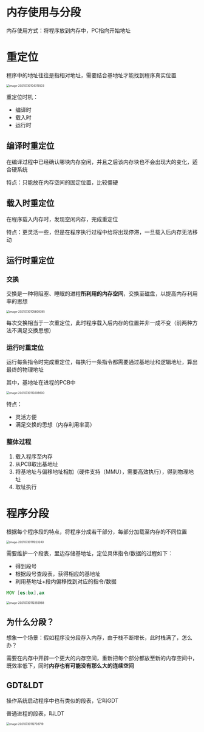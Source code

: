 # 内存使用与分段

内存使用方式：将程序放到内存中，PC指向开始地址

# 重定位

程序中的地址往往是指相对地址，需要结合基地址才能找到程序真实位置

<img src="https://gitee.com/ma-yunfei/picture/raw/master/20210730104315.png" alt="image-20210730104315503" style="zoom:50%;" />

重定位时机：

- 编译时
- 载入时
- 运行时

## 编译时重定位

在编译过程中已经确认哪块内存空闲，并且之后该内存块也不会出现大的变化，适合硬系统

特点：只能放在内存空间的固定位置，比较僵硬

## 载入时重定位

在程序载入内存时，发现空闲内存，完成重定位

特点：更灵活一些，但是在程序执行过程中给将出现停滞，一旦载入后内存无法移动

## 运行时重定位

### 交换

交换是一种将阻塞、睡眠的进程**所利用的内存空间**，交换至磁盘，以提高内存利用率的思想

<img src="https://gitee.com/ma-yunfei/picture/raw/master/20210730105608.png" alt="image-20210730105608385" style="zoom:50%;" />

每次交换相当于一次重定位，此时程序载入后内存的位置并非一成不变（前两种方法不满足交换思想）

### 运行时重定位

运行每条指令时完成重定位，每执行一条指令都需要通过基地址和逻辑地址，算出最终的物理地址

其中，基地址在进程的PCB中

<img src="https://gitee.com/ma-yunfei/picture/raw/master/20210730110206.png" alt="image-20210730110206600" style="zoom:50%;" />

特点：

- 灵活方便
- 满足交换的思想（内存利用率高）

### 整体过程

1. 载入程序至内存
2. 从PCB取出基地址
3. 将基地址与偏移地址相加（硬件支持（MMU），需要高效执行），得到物理地址
4. 取址执行

# 程序分段

根据每个程序段的特点，将程序分成若干部分，每部分加载至内存的不同位置

<img src="https://gitee.com/ma-yunfei/picture/raw/master/20210730111923.png" alt="image-20210730111923240" style="zoom:50%;" />

需要维护一个段表，里边存储基地址，定位具体指令/数据的过程如下：

- 得到段号
- 根据段号查段表，获得相应的基地址
- 利用基地址+段内偏移找到对应的指令/数据

```asm
MOV [es:bx],ax
```

<img src="https://gitee.com/ma-yunfei/picture/raw/master/20210730112356.png" alt="image-20210730112355968" style="zoom:50%;" />

## 为什么分段？

想象一个场景：假如程序没分段存入内存，由于栈不断增长，此时栈满了，怎么办？

需要在内存中开辟一个更大的内存空间，重新把每个部分都放至新的内存空间中，既效率低下，同时**内存也有可能没有那么大的连续空间**

## GDT&LDT

操作系统启动程序中也有类似的段表，它叫GDT

普通进程的段表，叫LDT

<img src="https://gitee.com/ma-yunfei/picture/raw/master/20210730112703.png" alt="image-20210730112703719" style="zoom:50%;" />

